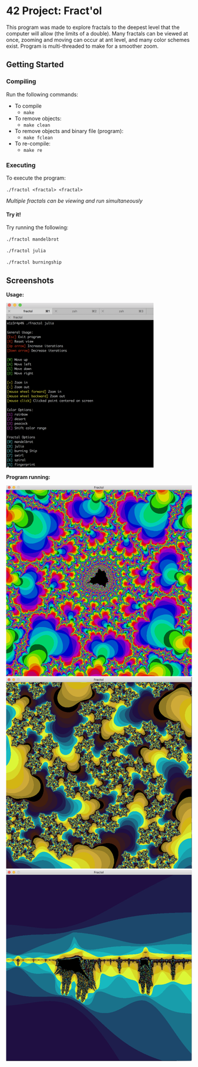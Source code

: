 # 42 Project: Fract'ol

This program was made to explore fractals to the deepest level that the computer will allow (the limits of a double). Many fractals can be viewed at once, zooming and moving can occur at ant level, and many color schemes exist. Program is multi-threaded to make for a smoother zoom.

## Getting Started

### Compiling

Run the following commands:

* To compile
	- `make`
* To remove objects:
	- `make clean`
* To remove objects and binary file (program):
	- `make fclean`
* To re-compile:
	- `make re`

### Executing

To execute the program:

`./fractol <fractal> <fractal>`

*Multiple fractals can be viewing and run simultaneously*

#### Try it!

Try running the following:

`./fractol mandelbrot`

`./fractol julia`

`./fractol burningship`

## Screenshots

**Usage:**

<img src="screenshots/usage.png" width="400" />

**Program running:**

<img src="screenshots/mandelbrot.png" width="550" />

<img src="screenshots/julia.png" width="550" />

<img src="screenshots/burningship.png" width="550" />
